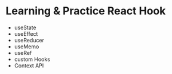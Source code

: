 # Learning & Practice React Hook

- useState
- useEffect
- useReducer
- useMemo
- useRef
- custom Hooks
- Context API
